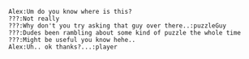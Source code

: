         Alex:Um do you know where is this?
        ???:Not really
        ???:Why don't you try asking that guy over there..:puzzleGuy
        ???:Dudes been rambling about some kind of puzzle the whole time
        ???:Might be useful you know hehe..
        Alex:Uh.. ok thanks?...:player